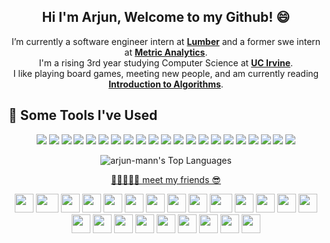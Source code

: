 <h2 align="center">Hi I'm Arjun, Welcome to my Github! 😄</h2>
<div align="center">

I’m currently a software engineer intern at <strong><a href="https://www.lumberfi.com/">Lumber</a></strong> and a former swe intern at <strong><a href="https://metricanalytics.io/">Metric Analytics</a></strong>.  
I'm a rising 3rd year studying Computer Science at <strong><a href="https://cs.ics.uci.edu/">UC Irvine</a></strong>.  
I like playing board games, meeting new people, and am currently reading <strong><a href="https://www.amazon.com/Introduction-Algorithms-fourth-Thomas-Cormen/dp/026204630X">Introduction to Algorithms</a></strong>.

</div>

<!--
**arjun-mann/arjun-mann** is a ✨ _special_ ✨ repository because its `README.md` (this file) appears on your GitHub profile.

Here are some ideas to get you started:

- 🔭 I’m currently working on ...
- 🌱 I’m currently learning ...
- 👯 I’m looking to collaborate on ...
- 🤔 I’m looking for help with ...
- 💬 Ask me about ...
- 📫 How to reach me: ...
- 😄 Pronouns: ...
- ⚡ Fun fact: ...
-->

<h2>🚀 Some Tools I've Used</h2>


<p align="center">
<img src="https://img.shields.io/badge/Java-%23007396.svg?style=for-the-badge&logo=Java&logoColor=white" />
<img src="https://img.shields.io/badge/Python-%233776AB.svg?style=for-the-badge&logo=Python&logoColor=white" />
<img src="https://img.shields.io/badge/C%2B%2B-%2300599C.svg?style=for-the-badge&logo=C%2B%2B&logoColor=white" />
<img src="https://img.shields.io/badge/C%23-%23239120.svg?style=for-the-badge&logo=C%23&logoColor=white" />
<img src="https://img.shields.io/badge/R-%23276DC3.svg?style=for-the-badge&logo=R&logoColor=white" />
<img src="https://img.shields.io/badge/JavaScript-%23F7DF1E.svg?style=for-the-badge&logo=JavaScript&logoColor=white" />
<img src="https://img.shields.io/badge/TypeScript-%233178C6.svg?style=for-the-badge&logo=TypeScript&logoColor=white" />
<img src="https://img.shields.io/badge/HTML-%23E34F26.svg?style=for-the-badge&logo=HTML5&logoColor=white" />
<img src="https://img.shields.io/badge/React-%2361DAFB.svg?style=for-the-badge&logo=React&logoColor=white" />
<img src="https://img.shields.io/badge/Node.js-%23339933.svg?style=for-the-badge&logo=Node.js&logoColor=white" />
<img src="https://img.shields.io/badge/Flask-%23000000.svg?style=for-the-badge&logo=Flask&logoColor=white" />
<img src="https://img.shields.io/badge/jQuery-%230769AD.svg?style=for-the-badge&logo=jQuery&logoColor=white" />
<img src="https://img.shields.io/badge/Vite-%23646CFF.svg?style=for-the-badge&logo=Vite&logoColor=white" />
<img src="https://img.shields.io/badge/CSS-%231572B6.svg?style=for-the-badge&logo=CSS3&logoColor=white" />
<img src="https://img.shields.io/badge/PyTorch-%23EE4C2C.svg?style=for-the-badge&logo=PyTorch&logoColor=white" />
<img src="https://img.shields.io/badge/Hugging%20Face-%23FF9900.svg?style=for-the-badge&logo=HuggingFace&logoColor=white" />
<img src="https://img.shields.io/badge/MySQL-%234479A1.svg?style=for-the-badge&logo=MySQL&logoColor=white" />
<img src="https://img.shields.io/badge/MongoDB-%2347A248.svg?style=for-the-badge&logo=MongoDB&logoColor=white" />
<img src="https://img.shields.io/badge/Kubernetes-%23326CE5.svg?style=for-the-badge&logo=Kubernetes&logoColor=white" />
<img src="https://img.shields.io/badge/AWS-%23232F3E.svg?style=for-the-badge&logo=AmazonAWS&logoColor=white" />
<img src="https://img.shields.io/badge/Git-%23F05032.svg?style=for-the-badge&logo=Git&logoColor=white" />
</p>

<p align="center">
  <img 
    src="https://github-readme-stats.vercel.app/api/top-langs/?username=arjun-mann&theme=default&show_icons=true&hide_border=false&layout=compact" 
    alt="arjun-mann's Top Languages" 
  />
</p>
<p align="center"><a href="https://cultofthepartyparrot.com"> 🦜🪩🦜🪩🦜 meet my friends 😎</a></p> 

<div align="center">
    <img src="https://cultofthepartyparrot.com/parrots/hd/githubparrot.gif" width="30" height="30"/>
    <img src="https://cultofthepartyparrot.com/parrots/asyncparrot.gif" width="36" height="30"/>
    <img src="https://cultofthepartyparrot.com/parrots/hd/exceptionallyfastparrot.gif" width="30" height="30"/>
    <img src="https://cultofthepartyparrot.com/parrots/hd/60fpsparrot.gif" width="30" height="30"/>
    <img src="https://cultofthepartyparrot.com/parrots/hd/jumpingparrot.gif" width="30" height="30"/>
    <img src="https://cultofthepartyparrot.com/parrots/hd/opensourceparrot.gif" width="30" height="30"/>
    <img src="https://cultofthepartyparrot.com/parrots/hd/dealwithitnowparrot.gif" width="30" height="30"/>
    <img src="https://cultofthepartyparrot.com/parrots/hd/hypnoparrotlight.gif" width="30" height="30"/>
    <img src="https://cultofthepartyparrot.com/parrots/databaseparrot.gif" width="30" height="30"/>
    <img src="https://cultofthepartyparrot.com/parrots/fixparrot.gif" width="36" height="30"/>
    <img src="https://cultofthepartyparrot.com/parrots/hd/laptop_parrot.gif" width="30" height="30"/>
    <img src="https://cultofthepartyparrot.com/parrots/hd/spinningparrot.gif" width="30" height="30"/>
    <img src="https://cultofthepartyparrot.com/parrots/hd/levitationparrot.gif" width="30" height="30"/>
    <img src="https://cultofthepartyparrot.com/parrots/hd/meldparrot.gif" width="30" height="30"/>
    <img src="https://cultofthepartyparrot.com/parrots/slomoparrot.gif" width="30" height="30"/>
    <img src="https://cultofthepartyparrot.com/parrots/hd/moonwalkingparrot.gif" width="30" height="30"/>
    <img src="https://cultofthepartyparrot.com/parrots/hd/stableparrot.gif" width="30" height="30"/>
    <img src="https://cultofthepartyparrot.com/parrots/hd/scienceparrot.gif" width="30" height="30"/>
    <img src="https://cultofthepartyparrot.com/parrots/hd/pirateparrot.gif" width="30" height="30"/>
    <img src="https://cultofthepartyparrot.com/parrots/hd/footballparrot.gif" width="30" height="30"/>
    <img src="https://cultofthepartyparrot.com/parrots/hd/illuminatiparrot.gif" width="30" height="30"/>
    <img src="https://cultofthepartyparrot.com/parrots/hd/hypnoparrotdark.gif" width="30" height="30"/>
    <img src="https://cultofthepartyparrot.com/parrots/hd/mustacheparrot.gif" width="30" height="30"/>
</div>
